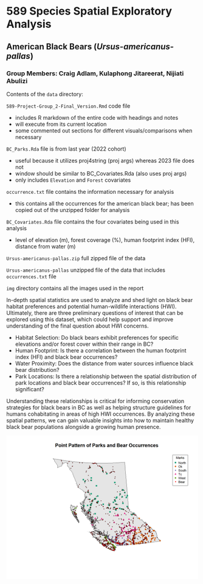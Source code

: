 # 589 Species Spatial Exploratory Analysis

## American Black Bears (***Ursus-americanus-pallas***)  

### Group Members: Craig Adlam, Kulaphong Jitareerat, Nijiati Abulizi  

Contents of the `data` directory:

`589-Project-Group_2-Final_Version.Rmd` code file  
- includes R markdown of the entire code with headings and notes  
- will execute from its current location  
- some commented out sections for different visuals/comparisons when necessary

`BC_Parks.Rda` file is from last year (2022 cohort)  
- useful because it utilizes proj4string (proj args) whereas 2023 file does not  
- window should be similar to BC_Covariates.Rda (also uses proj args)  
- only includes `Elevation` and `Forest` covariates

`occurrence.txt` file contains the information necessary for analysis  
- this contains all the occurrences for the american black bear; has been copied out of the unzipped folder for analysis

`BC_Covariates.Rda` file contains the four covariates being used in this analysis  
- level of elevation (m), forest coverage (%), human footprint index (HFI), distance from water (m)

`Ursus-americanus-pallas.zip` full zipped file of the data

`Ursus-americanus-pallas` unzipped file of the data that includes `occurrences.txt` file

`img` directory contains all the images used in the report  

In-depth spatial statistics are used to analyze and shed light on black bear habitat preferences and potential human-wildlife interactions (HWI). Ultimately, there are three preliminary questions of interest that can be explored using this dataset, which could help support and improve understanding of the final question about HWI concerns.

- Habitat Selection: Do black bears exhibit preferences for specific elevations and/or forest cover within their range in BC?  
- Human Footprint: Is there a correlation between the human footprint index (HFI) and black bear occurrences?  
- Water Proximity: Does the distance from water sources influence black bear distribution?  
- Park Locations: Is there a relationship between the spatial distribution of park locations and black bear occurrences? If so, is this relationship significant?  

Understanding these relationships is critical for informing conservation strategies for black bears in BC as well as helping structure guidelines for humans cohabitating in areas of high HWI occurrences. By analyzing these spatial patterns, we can gain valuable insights into how to maintain healthy black bear populations alongside a growing human presence.

![Point Patterns of Parks and Bear Occurrences](img/point_pattern_parks_bears.png)

